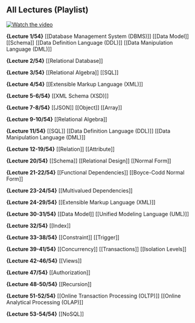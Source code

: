 ## All Lectures (Playlist)
[![Watch the video](https://img.youtube.com/vi/D-k-h0GuFmE/0.jpg)](https://www.youtube.com/watch?v=D-k-h0GuFmE&list=PLroEs25KGvwzmvIxYHRhoGTz9w8LeXek0)

**{Lecture 1/54}**
[[Database Management System (DBMS)]]
[[Data Model]]
[[Schema]]
[[Data Definition Language (DDL)]]
[[Data Manipulation Language (DML)]]

**{Lecture 2/54}**
[[Relational Database]]

**{Lecture 3/54}**
[[Relational Algebra]]
[[SQL]]

**{Lecture 4/54}**
[[Extensible Markup Language (XML)]]

**{Lecture 5-6/54}**
[[XML Schema (XSD)]]

**{Lecture 7-8/54}**
[[JSON]]
[[Object]]
[[Array]]

**{Lecture 9-10/54}**
[[Relational Algebra]]

**{Lecture 11/54}**
[[SQL]]
[[Data Definition Language (DDL)]]
[[Data Manipulation Language (DML)]]

**{Lecture 12-19/54}**
[[Relation]]
[[Attribute]]

**{Lecture 20/54}**
[[Schema]]
[[Relational Design]]
[[Normal Form]]

**{Lecture 21-22/54}**
[[Functional Dependencies]]
[[Boyce-Codd Normal Form]]

**{Lecture 23-24/54}**
[[Multivalued Dependencies]]

**{Lecture 24-29/54}**
[[Extensible Markup Language (XML)]]

**{Lecture 30-31/54}**
[[Data Model]]
[[Unified Modeling Language (UML)]]

**{Lecture 32/54}**
[[Index]]

**{Lecture 33-38/54}**
[[Constraint]]
[[Trigger]]

**{Lecture 39-41/54}**
[[Concurrency]]
[[Transactions]]
[[Isolation Levels]]

**{Lecture 42-46/54}**
[[Views]]

**{Lecture 47/54}**
[[Authorization]]

**{Lecture 48-50/54}**
[[Recursion]]

**{Lecture 51-52/54}**
[[Online Transaction Processing (OLTP)]]
[[Online Analytical Processing (OLAP)]]

**{Lecture 53-54/54}**
[[NoSQL]]